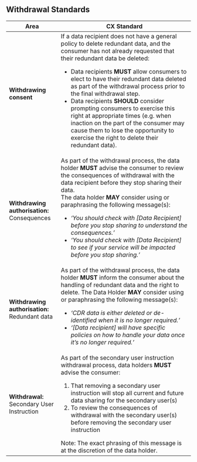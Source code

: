 
## Withdrawal Standards

|Area|CX Standard|
|-------------------|------------------------------|
|**Withdrawing consent**|If a data recipient does not have a general policy to delete redundant data, and the consumer has not already requested that their redundant data be deleted: <ul><li>Data recipients **MUST** allow consumers to elect to have their redundant data deleted as part of the withdrawal process prior to the final withdrawal step. </li><li>Data recipients **SHOULD** consider prompting consumers to exercise this right at appropriate times (e.g. when inaction on the part of the consumer may cause them to lose the opportunity to exercise the right to delete their redundant data).</li></ul>|
| **Withdrawing authorisation:**<br>Consequences| As part of the withdrawal process, the data holder **MUST** advise the consumer to review the consequences of withdrawal with the data recipient before they stop sharing their data. <br/>The data holder **MAY** consider using or paraphrasing the following message(s):<ul><li>*‘You should check with [Data Recipient] before you stop sharing to understand the consequences.’*</li><li>*‘You should check with [Data Recipient] to see if your service will be impacted before you stop sharing.’*</li></ul>|
|**Withdrawing authorisation:**<br>Redundant data| As part of the withdrawal process, the data holder **MUST** inform the consumer about the handling of redundant data and the right to delete. The Data Holder **MAY** consider using or paraphrasing the following message(s):<br/><ul><li>*‘CDR data is either deleted or de-identified when it is no longer required.’*</li><li>*‘[Data recipient] will have specific policies on how to handle your data once it’s no longer required.’*</li></ul> |
|**Withdrawal:**<br/>Secondary User Instruction|As part of the secondary user instruction withdrawal process, data holders **MUST** advise the consumer:<br/><ol><li>That removing a secondary user instruction will stop all current and future data sharing for the secondary user(s)</li><li>To review the consequences of withdrawal with the secondary user(s) before removing the secondary user instruction</li></ol>Note: The exact phrasing of this message is at the discretion of the data holder.|
